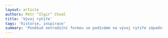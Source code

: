 ```yaml
---
layout: article
authors: Petr "Ilgir" Chval
title: 'Vývoj rytíře'
tags: 'historie, inspirace'
summary: 'Poněkud netradiční formou se podíváme na vývoj rytíře západní Evropy v období od ustavení této společenské vrstvy do 12. století.'
---
```

